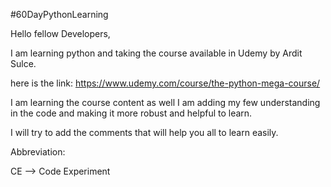 #60DayPythonLearning

Hello fellow Developers,

I am learning python and taking the course available in Udemy by Ardit Sulce.

here is the link: 
https://www.udemy.com/course/the-python-mega-course/

I am learning the course content as well I am adding my few understanding in the code and making it more robust and helpful to learn.

I will try to add the comments that will help you all to learn easily.


Abbreviation:

CE --> Code Experiment

